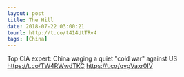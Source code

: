 ```yaml
---
layout: post
title: The Hill
date: 2018-07-22 03:00:21
tourl: http://t.co/t414UtTRv4
tags: [China]
---
```

Top CIA expert: China waging a quiet "cold war" against US https://t.co/TW4RWwdTKC https://t.co/qvgVaxr0IV